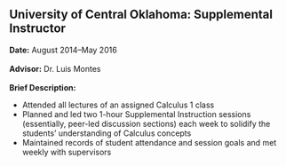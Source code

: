 ## University of Central Oklahoma: Supplemental Instructor

**Date:** August 2014&ndash;May 2016
<br><br>
**Advisor:** Dr. Luis Montes
<br><br>
**Brief Description:** 

- Attended all lectures of an assigned Calculus 1 class
- Planned and led two 1-hour Supplemental Instruction sessions (essentially, peer-led discussion sections) each week to solidify the students’ understanding of Calculus concepts
- Maintained records of student attendance and session goals and met weekly with supervisors
